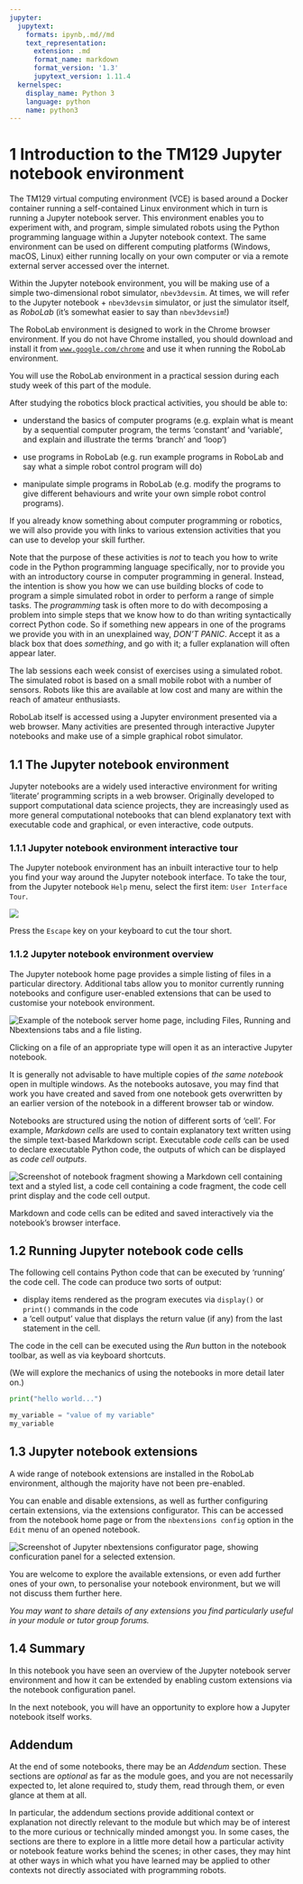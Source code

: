 ```yaml
---
jupyter:
  jupytext:
    formats: ipynb,.md//md
    text_representation:
      extension: .md
      format_name: markdown
      format_version: '1.3'
      jupytext_version: 1.11.4
  kernelspec:
    display_name: Python 3
    language: python
    name: python3
---
```


# 1 Introduction to the TM129 Jupyter notebook environment

The TM129 virtual computing environment (VCE) is based around a Docker container running a self-contained Linux environment which in turn is running a Jupyter notebook server. This environment enables you to experiment with, and program, simple simulated robots using the Python programming language within a Jupyter notebook context. The same environment can be used on different computing platforms (Windows, macOS, Linux) either running locally on your own computer or via a remote external server accessed over the internet.

Within the Jupyter notebook environment, you will be making use of a simple two-dimensional robot simulator, `nbev3devsim`. At times, we will refer to the Jupyter notebook + `nbev3devsim` simulator, or just the simulator itself, as *RoboLab* (it’s somewhat easier to say than `nbev3devsim`!)


<!-- #region tags=["alert-danger"] -->
The RoboLab environment is designed to work in the Chrome browser environment. If you do not have Chrome installed, you should download and install it from [`www.google.com/chrome`](https://www.google.com/chrome/) and use it when running the RoboLab environment.
<!-- #endregion -->

You will use the RoboLab environment in a practical session during each study week of this part of the module. 

After studying the robotics block practical activities, you should be able to: 

* understand the basics of computer programs (e.g. explain what is meant by a sequential computer program, the terms ‘constant’ and ‘variable’, and explain and illustrate the terms ‘branch’ and ‘loop’)

* use programs in RoboLab (e.g. run example programs in RoboLab and say what a simple robot control program will do)

* manipulate simple programs in RoboLab (e.g. modify the programs to give different behaviours and write your own simple robot control programs).

If you already know something about computer programming or robotics, we will also provide you with links to various extension activities that you can use to develop your skill further.

Note that the purpose of these activities is *not* to teach you how to write code in the Python programming language specifically, nor to provide you with an introductory course in computer programming in general. Instead, the intention is show you how we can use building blocks of code to program a simple simulated robot in order to perform a range of simple tasks. The *programming* task is often more to do with decomposing a problem into simple steps that we know how to do than writing syntactically correct Python code. So if something new appears in one of the programs we provide you with in an unexplained way, *DON’T PANIC*. Accept it as a black box that does *something*, and go with it; a fuller explanation will often appear later.

The lab sessions each week consist of exercises using a simulated robot. The simulated robot is based on a small mobile robot with a number of sensors. Robots like this are available at low cost and many are within the reach of amateur enthusiasts.

RoboLab itself is accessed using a Jupyter environment presented via a web browser. Many activities are presented through interactive Jupyter notebooks and make use of a simple graphical robot simulator.


## 1.1 The Jupyter notebook environment

Jupyter notebooks are a widely used interactive environment for writing ‘literate’ programming scripts in a web browser. Originally developed to support computational data science projects, they are increasingly used as more general computational notebooks that can blend explanatory text with executable code and graphical, or even interactive, code outputs.


### 1.1.1  Jupyter notebook environment interactive tour

The Jupyter notebook environment has an inbuilt interactive tour to help you find your way around the Jupyter notebook interface. To take the tour, from the Jupyter notebook `Help` menu, select the first item: `User Interface Tour`.

![](../images/Jupyter_Notebook_tour.png)

Press the `Escape` key on your keyboard to cut the tour short.


### 1.1.2 Jupyter notebook environment overview
The Jupyter notebook home page provides a simple listing of files in a particular directory. Additional tabs allow you to monitor currently running notebooks and configure user-enabled extensions that can be used to customise your notebook environment.

![Example of the notebook server home page, including Files, Running and Nbextensions tabs and a file listing.](../images/00_01_jupyter_nb_homepage.png)

Clicking on a file of an appropriate type will open it as an interactive Jupyter notebook.

<!-- #region tags=["active-danger"] -->
It is generally not advisable to have multiple copies of *the same notebook* open in multiple windows. As the notebooks autosave, you may find that work you have created and saved from one notebook gets overwritten by an earlier version of the notebook in a different browser tab or window.
<!-- #endregion -->

Notebooks are structured using the notion of different sorts of ‘cell’. For example, *Markdown cells* are used to contain explanatory text written using the simple text-based Markdown script. Executable *code cells* can be used to declare executable Python code, the outputs of which can be displayed as *code cell outputs*.

![Screenshot of notebook fragment showing a Markdown cell containing text and a styled list, a code cell containing a code fragment, the code cell print display and the code cell output.](../images/notebook_markdown_and_code_cell.png)

Markdown and code cells can be edited and saved interactively via the notebook’s browser interface.


## 1.2 Running Jupyter notebook code cells

The following cell contains Python code that can be executed by ‘running’ the code cell. The code can produce two sorts of output:

- display items rendered as the program executes via `display()` or `print()` commands in the code
- a ‘cell output’ value that displays the return value (if any) from the last statement in the cell.

The code in the cell can be executed using the *Run* button in the notebook toolbar, as well as via keyboard shortcuts.

(We will explore the mechanics of using the notebooks in more detail later on.)

```python
print("hello world...")

my_variable = "value of my variable"
my_variable
```

## 1.3 Jupyter notebook extensions

A wide range of notebook extensions are installed in the RoboLab environment, although the majority have not been pre-enabled.

You can enable and disable extensions, as well as further configuring certain extensions, via the extensions configurator. This can be accessed from the notebook home page or from the `nbextensions config` option in the `Edit` menu of an opened notebook.

![Screenshot of Jupyter nbextensions configurator page, showing conficuration panel for a selected extension.](../images/00_01_nbextension_config.png)

You are welcome to explore the available extensions, or even add further ones of your own, to personalise your notebook environment, but we will not discuss them further here.

*You may want to share details of any extensions you find particularly useful in your module or tutor group forums.*

## 1.4 Summary
In this notebook you have seen an overview of the Jupyter notebook server environment and how it can be extended by enabling custom extensions via the notebook configuration panel.

In the next notebook, you will have an opportunity to explore how a Jupyter notebook itself works.

<!-- JD: something explaining how to open the next notebook (and closing this one?) might be useful here. -->

<!-- #region tags=["alert-warning"] -->
## Addendum

At the end of some notebooks, there may be an *Addendum* section. These sections are *optional* as far as the module goes, and you are not necessarily expected to, let alone required to, study them, read through them, or even glance at them at all.

In particular, the addendum sections provide additional context or explanation not directly relevant to the module but which may be of interest to the more curious or technically minded amongst you. In some cases, the sections are there to explore in a little more detail how a particular activity or notebook feature works behind the scenes; in other cases, they may hint at other ways in which what you have learned may be applied to other contexts not directly associated with programming robots.
<!-- #endregion -->
